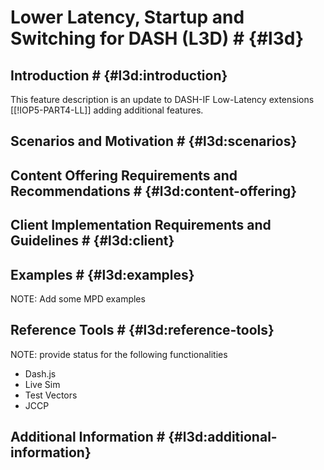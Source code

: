 # Lower Latency, Startup and Switching for DASH (L3D) # {#l3d}

## Introduction # {#l3d:introduction}

This feature description is an update to DASH-IF Low-Latency extensions [[!IOP5-PART4-LL]] adding additional features.

## Scenarios and Motivation # {#l3d:scenarios}


## Content Offering Requirements and Recommendations # {#l3d:content-offering}


## Client Implementation Requirements and Guidelines # {#l3d:client}


## Examples # {#l3d:examples}

NOTE: Add some MPD examples

## Reference Tools # {#l3d:reference-tools}

NOTE: provide status for the following functionalities
  * Dash.js
  * Live Sim
  * Test Vectors
  * JCCP

## Additional Information # {#l3d:additional-information}
